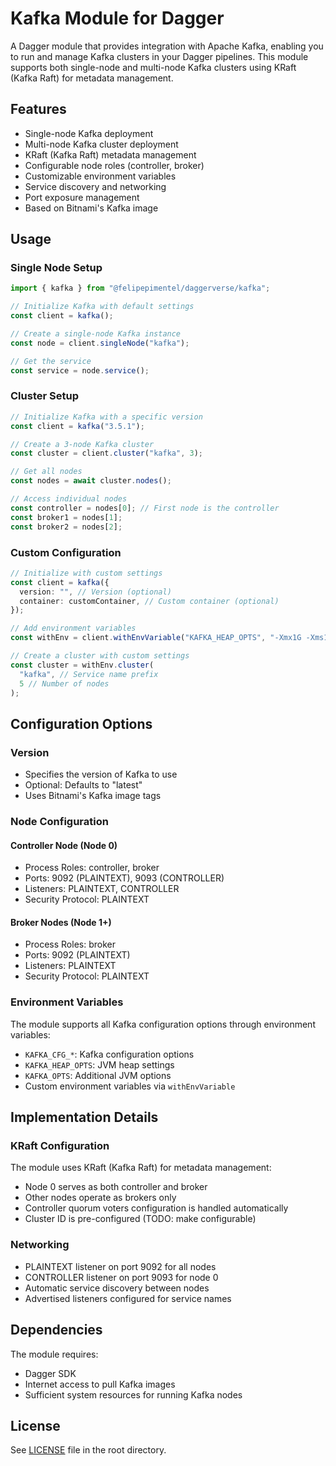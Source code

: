 # Kafka Module for Dagger

A Dagger module that provides integration with Apache Kafka, enabling you to run and manage Kafka clusters in your Dagger pipelines. This module supports both single-node and multi-node Kafka clusters using KRaft (Kafka Raft) for metadata management.

## Features

- Single-node Kafka deployment
- Multi-node Kafka cluster deployment
- KRaft (Kafka Raft) metadata management
- Configurable node roles (controller, broker)
- Customizable environment variables
- Service discovery and networking
- Port exposure management
- Based on Bitnami's Kafka image

## Usage

### Single Node Setup

```typescript
import { kafka } from "@felipepimentel/daggerverse/kafka";

// Initialize Kafka with default settings
const client = kafka();

// Create a single-node Kafka instance
const node = client.singleNode("kafka");

// Get the service
const service = node.service();
```

### Cluster Setup

```typescript
// Initialize Kafka with a specific version
const client = kafka("3.5.1");

// Create a 3-node Kafka cluster
const cluster = client.cluster("kafka", 3);

// Get all nodes
const nodes = await cluster.nodes();

// Access individual nodes
const controller = nodes[0]; // First node is the controller
const broker1 = nodes[1];
const broker2 = nodes[2];
```

### Custom Configuration

```typescript
// Initialize with custom settings
const client = kafka({
  version: "", // Version (optional)
  container: customContainer, // Custom container (optional)
});

// Add environment variables
const withEnv = client.withEnvVariable("KAFKA_HEAP_OPTS", "-Xmx1G -Xms1G");

// Create a cluster with custom settings
const cluster = withEnv.cluster(
  "kafka", // Service name prefix
  5 // Number of nodes
);
```

## Configuration Options

### Version

- Specifies the version of Kafka to use
- Optional: Defaults to "latest"
- Uses Bitnami's Kafka image tags

### Node Configuration

#### Controller Node (Node 0)

- Process Roles: controller, broker
- Ports: 9092 (PLAINTEXT), 9093 (CONTROLLER)
- Listeners: PLAINTEXT, CONTROLLER
- Security Protocol: PLAINTEXT

#### Broker Nodes (Node 1+)

- Process Roles: broker
- Ports: 9092 (PLAINTEXT)
- Listeners: PLAINTEXT
- Security Protocol: PLAINTEXT

### Environment Variables

The module supports all Kafka configuration options through environment variables:

- `KAFKA_CFG_*`: Kafka configuration options
- `KAFKA_HEAP_OPTS`: JVM heap settings
- `KAFKA_OPTS`: Additional JVM options
- Custom environment variables via `withEnvVariable`

## Implementation Details

### KRaft Configuration

The module uses KRaft (Kafka Raft) for metadata management:

- Node 0 serves as both controller and broker
- Other nodes operate as brokers only
- Controller quorum voters configuration is handled automatically
- Cluster ID is pre-configured (TODO: make configurable)

### Networking

- PLAINTEXT listener on port 9092 for all nodes
- CONTROLLER listener on port 9093 for node 0
- Automatic service discovery between nodes
- Advertised listeners configured for service names

## Dependencies

The module requires:

- Dagger SDK
- Internet access to pull Kafka images
- Sufficient system resources for running Kafka nodes

## License

See [LICENSE](../LICENSE) file in the root directory.
